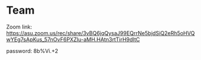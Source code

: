# Team

Zoom link: https://asu.zoom.us/rec/share/3vBQ6jqQysaJ99EQrrNe5bjdSiQ2eRh5oHVQwYEg7sApKus_57nOvF6PXZIu-aMH.HAtn3rtTirH9dItC

password: 8b%Vi.+2


